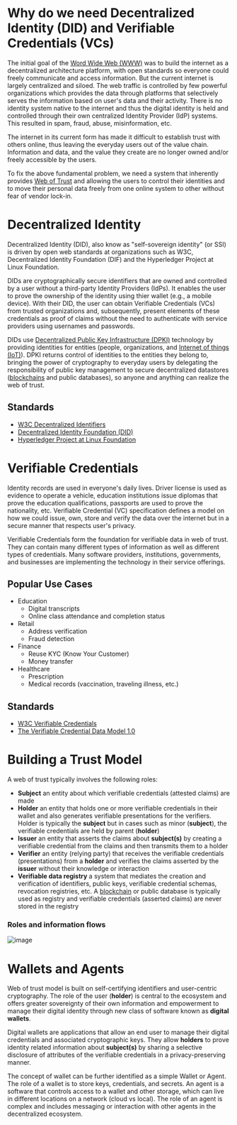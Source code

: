 # Why do we need Decentralized Identity (DID) and Verifiable Credentials (VCs)

The initial goal of the [Word Wide Web (WWW)](https://en.wikipedia.org/wiki/World_Wide_Web) was to build the internet as a decentralized architecture platform, with open standards so everyone could freely communicate and access information. But the current internet is largely centralized and siloed. The web traffic is controlled by few powerful organizations which provides the data through platforms that selectively serves the information based on user's data and their activity. There is no identity system native to the internet and thus the digital identity is held and controlled through their own centralized Identity Provider (IdP) systems. This resulted in spam, fraud, abuse, misinformation, etc.

The internet in its current form has made it difficult to establish trust with others online, thus leaving the everyday users out of the value chain. Information and data, and the value they create are no longer owned and/or freely accessible by the users.

To fix the above fundamental problem, we need a system that inherently provides [Web of Trust](https://en.wikipedia.org/wiki/Web_of_trust) and allowing the users to control their identities and to move their personal data freely from one online system to other without fear of vendor lock-in. 

# Decentralized Identity
Decentralized Identity (DID), also know as "self-sovereign identity" (or SSI) is driven by open web standards at organizations such as W3C, Decentralized Identity Foundation (DIF) and the Hyperledger Project at Linux Foundation.

DIDs are cryptographically secure identifiers that are owned and controlled by a user without a third-party Identity Providers (IdPs). It enables the user to prove the ownership of the identity using thier wallet (e.g., a mobile device). With their DID, the user can obtain Verifiable Credentials (VCs) from trusted organizations and, subsequently, present elements of these credentials as proof of claims without the need to authenticate with service providers using usernames and passwords.

DIDs use [Decentralized Public Key Infrastructure (DPKI)](https://github.com/WebOfTrustInfo/rwot1-sf/blob/master/draft-documents/Decentralized-Public-Key-Infrastructure-CURRENT.md) technology by providing identities for entities (people, organizations, and [Internet of things (IoT)](https://en.wikipedia.org/wiki/Internet_of_things)). DPKI returns control of identities to the entities they belong to, bringing the power of cryptography to everyday users by delegating the responsibility of public key management to secure decentralized datastores ([blockchains](https://en.wikipedia.org/wiki/Blockchain) and public databases), so anyone and anything can realize the web of trust.  
  
## Standards
* [W3C Decentralized Identifiers](https://www.w3.org/TR/did-core/)
* [Decentralized Identity Foundation (DID)](https://identity.foundation/)
* [Hyperledger Project at Linux Foundation](https://www.hyperledger.org/use/aries)

# Verifiable Credentials
Identity records are used in everyone's daily lives. Driver license is used as evidence to operate a vehicle, education institutions issue diplomas that prove the education qualifications, passports are used to prove the nationality, etc. Verifiable Credential (VC) specification defines a model on how we could issue, own, store and verify the data over the internet but in a secure manner that respects user's privacy.  

Verifiable Credentials form the foundation for verifiable data in web of trust. They can contain many different types of information as well as different types of credentials. Many software providers, institutions, governments, and businesses are implementing the technology in their service offerings.

## Popular Use Cases
* Education
  * Digital transcripts
  * Online class attendance and completion status   
* Retail
  * Address verification
  * Fraud detection 
* Finance
  * Reuse KYC (Know Your Customer)
  * Money transfer 
* Healthcare
  * Prescription
  * Medical records (vaccination, traveling illness, etc.) 

## Standards
* [W3C Verifiable Credentials](https://www.w3.org/TR/vc-data-model/)
* [The Verifiable Credential Data Model 1.0](https://www.w3.org/TR/vc-data-model/)


# Building a Trust Model
A web of trust typically involves the following roles:
* **Subject** an entity about which verifiable credentials (attested claims) are made
* **Holder** an entity that holds one or more verifiable credentials in their wallet and also generates verifiable presentations for the verifiers. Holder is typically the **subject** but in cases such as minor (**subject**), the verifiable credentials are held by parent (**holder**)
* **Issuer** an entity that asserts the claims about **subject(s)** by creating a verifiable credential from the claims and then transmits them to a holder
* **Verifier** an entity (relying party) that receives the verifiable credentials (presentations) from a **holder** and verifies the claims asserted by the **issuer** without their knowledge or interaction
* **Verifiable data registry** a system that mediates the creation and verification of identifiers, public keys, verifiable credential schemas, revocation registries, etc. A [blockchain](https://en.wikipedia.org/wiki/Blockchain) or public database is typically used as registry and verifiable credentials (asserted claims) are never stored in the registry

### Roles and information flows
![image](https://user-images.githubusercontent.com/26188338/120909336-4cda3c80-c631-11eb-8881-cc3422a5f623.png "Roles and information flows")

# Wallets and Agents
Web of trust model is built on self-certifying identifiers and user-centric cryptography. The role of the user (**holder**) is central to the ecosystem and offers greater sovereignty of their own information and empowerment to manage their digital identity through new class of software known as **digital wallets**.

Digital wallets are applications that allow an end user to manage their digital credentials and associated cryptographic keys. They allow **holders** to prove identity related information about **subject(s)** by sharing a selective disclosure of attributes of the verifiable credentials in a privacy-preserving manner.

The concept of wallet can be further identified as a simple Wallet or Agent. The role of a wallet is to store keys, credentials, and secrets. An agent is a software that controls access to a wallet and other storage, which can live in different locations on a network (cloud vs local). The role of an agent is complex and includes messaging or interaction with other agents in the decentralized ecosystem.




